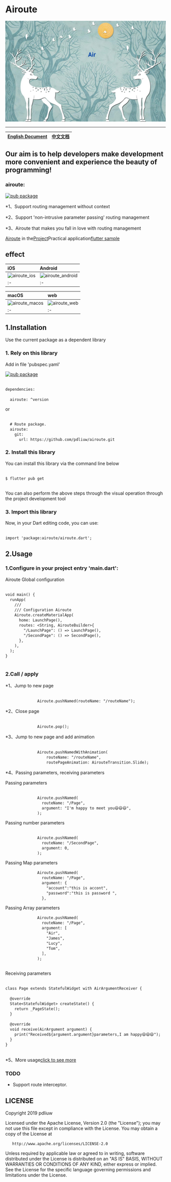 # Airoute 

![totem](https://raw.githubusercontent.com/pdliuw/pdliuw.github.io/master/images/totem_four_logo.jpg)

-----

|[English Document](https://github.com/pdliuw/airoute/blob/master/README-EN.md)|[中文文档](https://github.com/pdliuw/airoute)|
|:-|:-|

## Our aim is to help developers make development more convenient and experience the beauty of programming!

### airoute:

[![pub package](https://img.shields.io/pub/v/airoute.svg)](https://pub.dev/packages/airoute)

*1、Support routing management without context

*2、Support 'non-intrusive parameter passing' routing management

*3、Airoute that makes you fall in love with routing management

[Airoute](https://github.com/pdliuw/airoute) in the[Project](https://github.com/flutter-app-sample/flutter_app_sample)Practical application[flutter sample](https://github.com/flutter-app-sample/flutter_app_sample)

## effect

|iOS|Android|
|:-|:-|
|![airoute_ios](https://github.com/pdliuw/airoute/blob/master/example/raw/airoute_render_ios.gif)|![airoute_android](https://github.com/pdliuw/airoute/blob/master/example/raw/airoute_render_android.gif)|
|:-|:-|

|macOS|web|
|:-|:-|
|![airoute_macos](https://github.com/pdliuw/airoute/blob/master/example/raw/airoute_render_macos.gif)|![airoute_web](https://github.com/pdliuw/airoute/blob/master/example/raw/airoute_render_web.gif)|
|:-|:-|


## 1.Installation

Use the current package as a dependent library

### 1. Rely on this library

Add in file 'pubspec.yaml'

[![pub package](https://img.shields.io/pub/v/airoute.svg)](https://pub.dev/packages/airoute)

```

dependencies:

  airoute: ^version

```

or

```

  # Route package.
  airoute:
    git:
      url: https://github.com/pdliuw/airoute.git

```

### 2. Install this library

You can install this library via the command line below

```

$ flutter pub get


```

You can also perform the above steps through the visual operation through the project development tool


### 3. Import this library

Now, in your Dart editing code, you can use:

```

import 'package:airoute/airoute.dart';

```

## 2.Usage

### 1.Configure in your project entry 'main.dart':

Airoute Global configuration

```

void main() {
  runApp(
    ///
    /// Configuration Airoute
    Airoute.createMaterialApp(
      home: LaunchPage(),
      routes: <String, AirouteBuilder>{
        "/LaunchPage": () => LaunchPage(),
        "/SecondPage": () => SecondPage(),
      },
    ),
  );
}


```


### 2.Call / apply

*1、Jump to new page

```

              Airoute.pushNamed(routeName: "/routeName");

```

*2、Close page

```

              Airoute.pop();

```

*3、Jump to new page and add animation

```

              Airoute.pushNamedWithAnimation(
                  routeName: "/routeName",
                  routePageAnimation: AirouteTransition.Slide);

```

*4、Passing parameters, receiving parameters

Passing parameters

```

              Airoute.pushNamed(
                routeName: "/Page",
                argument: "I'm happy to meet you😄😄😄",
              );

```

Passing number parameters

```

              Airoute.pushNamed(
                routeName: "/SecondPage",
                argument: 0,
              );

```

Passing Map parameters

```
              Airoute.pushNamed(
                routeName: "/Page",
                argument: {
                  "account":"this is accont",
                  "password":"this is password ",
                },
```        

Passing Array parameters

```
              Airoute.pushNamed(
                routeName: "/Page",
                argument: [
                  "Air",
                  "James",
                  "Lucy",
                  "Tom",
                ],
              );
              
```

Receiving parameters

```

class Page extends StatefulWidget with AirArgumentReceiver {

  @override
  State<StatefulWidget> createState() {
    return _PageState();
  }

  @override
  void receive(AirArgument argument) {
    print("Received${argument.argument}parameters,I am happy😄😄😄");
  }
}


```

*5、More usage[click to see more](https://github.com/pdliuw/airoute/blob/master/README_DETAIL-EN.md)

### TODO

* Support route interceptor.


## LICENSE

   Copyright 2019 pdliuw

   Licensed under the Apache License, Version 2.0 (the "License");
   you may not use this file except in compliance with the License.
   You may obtain a copy of the License at

       http://www.apache.org/licenses/LICENSE-2.0

   Unless required by applicable law or agreed to in writing, software
   distributed under the License is distributed on an "AS IS" BASIS,
   WITHOUT WARRANTIES OR CONDITIONS OF ANY KIND, either express or implied.
   See the License for the specific language governing permissions and
   limitations under the License.

